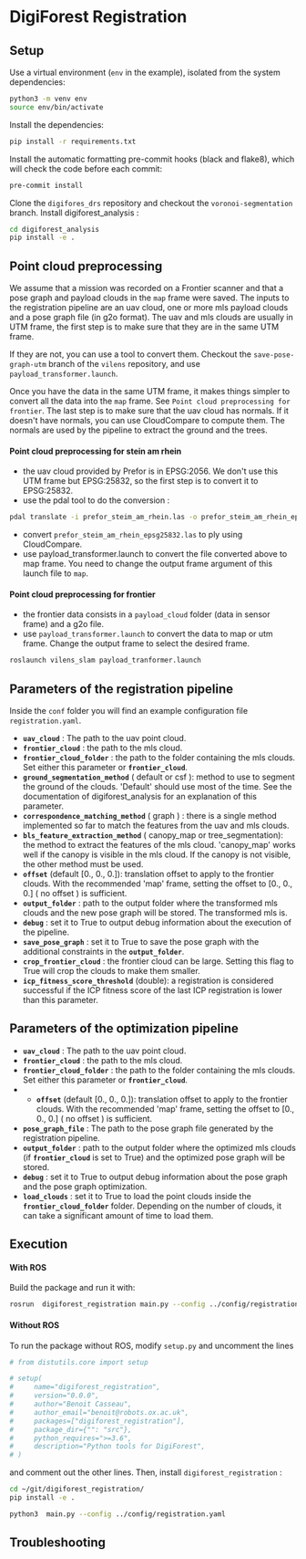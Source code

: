 # DigiForest Registration


## Setup

Use a virtual environment (`env` in the example), isolated from the system dependencies:

```sh
python3 -m venv env
source env/bin/activate
```

Install the dependencies:

```sh
pip install -r requirements.txt
```

Install the automatic formatting pre-commit hooks (black and flake8), which will check the code before each commit:

```sh
pre-commit install
```

Clone the `digifores_drs` repository and checkout the `voronoi-segmentation` branch.
Install digiforest_analysis :
```sh
cd digiforest_analysis
pip install -e .
```



## Point cloud preprocessing
We assume that a mission was recorded on a Frontier scanner and that a pose graph and payload clouds in the `map` frame were saved.
The inputs to the registration pipeline are an uav cloud, one or more mls payload clouds and a pose graph file (in g2o format).
The uav and mls clouds are usually in UTM frame, the first step is to make sure that they are in the same UTM frame.

If they are not, you can use a tool to convert them. Checkout the `save-pose-graph-utm` branch of the `vilens` repository, and use `payload_transformer.launch`.

Once you have the data in the same UTM frame, it makes things simpler to convert all the data into the `map` frame. See `Point cloud preprocessing for frontier`.
The last step is to make sure that the uav cloud has normals. If it doesn't have normals, you can use CloudCompare to compute them. The normals are used by the pipeline to extract the ground and the trees.

#### Point cloud preprocessing for stein am rhein
- the uav cloud provided by Prefor is in EPSG:2056. We don't use this UTM frame but EPSG:25832, so the first step is to convert it to EPSG:25832.
- use the pdal tool to do the conversion : 
```sh
pdal translate -i prefor_steim_am_rhein.las -o prefor_steim_am_rhein_epsg25832.las  -f filters.reprojection --filters.reprojection.out_srs="EPSG:25832"  --filters.reprojection.in_srs="EPSG:2056"
```
- convert `prefor_steim_am_rhein_epsg25832.las` to ply using CloudCompare.
- use payload_transformer.launch to convert the file converted above to map frame. You need to change the output frame argument of this launch file to `map`.


#### Point cloud preprocessing for frontier
- the frontier data consists in a `payload_cloud` folder (data in sensor frame) and a g2o file.
- use `payload_transformer.launch` to convert the data to map or utm frame. Change the output frame to select the desired frame.
```sh
roslaunch vilens_slam payload_tranformer.launch
```

## Parameters of the registration pipeline

Inside the `conf` folder you will find an example configuration file `registration.yaml`.

* **`uav_cloud`** : The path to the uav point cloud.
* **`frontier_cloud`** : the path to the mls cloud.
* **`frontier_cloud_folder`** : the path to the folder containing the mls clouds. Set either this parameter or **`frontier_cloud`**.
* **`ground_segmentation_method`** ( default or csf ): method to use to segment the ground of the clouds. 'Default' should use most of the time. See the documentation of digiforest_analysis for an explanation of this parameter.
* **`correspondence_matching_method`** ( graph ) : there is a single method implemented so far to match the features from the uav and mls clouds.
* **`bls_feature_extraction_method`** ( canopy_map or tree_segmentation): the method to extract the features of the mls cloud. 'canopy_map' works well if the canopy is visible in the mls cloud. If the canopy is not visible, the other method must be used.
* **`offset`** (default [0., 0., 0.]): translation offset to apply to the frontier clouds. With the recommended 'map' frame, setting the offset to [0., 0., 0.] ( no offset ) is sufficient.
* **`output_folder`** : path to the output folder where the transformed mls clouds and the new pose graph will be stored. The transformed mls is.
* **`debug`** : set it to True to output debug information about the execution of the pipeline.
* **`save_pose_graph`** : set it to True to save the pose graph with the additional constraints in the **`output_folder`**.
* **`crop_frontier_cloud`** : the frontier cloud can be large. Setting this flag to True will crop the clouds to make them smaller.
* **`icp_fitness_score_threshold`** (double): a registration is considered successful if the ICP fitness score of the last ICP registration is lower than this parameter.

## Parameters of the optimization pipeline

* **`uav_cloud`** : The path to the uav point cloud.
* **`frontier_cloud`** : the path to the mls cloud.
* **`frontier_cloud_folder`** : the path to the folder containing the mls clouds. Set either this parameter or **`frontier_cloud`**.
* * **`offset`** (default [0., 0., 0.]): translation offset to apply to the frontier clouds. With the recommended 'map' frame, setting the offset to [0., 0., 0.] ( no offset ) is sufficient.
* **`pose_graph_file`** : The path to the pose graph file generated by the registration pipeline.
* **`output_folder`** : path to the output folder where the optimized mls clouds (if **`frontier_cloud`** is set to True) and the optimized pose graph will be stored.
* **`debug`** : set it to True to output debug information about the pose graph and the pose graph optimization.
* **`load_clouds`** : set it to True to load the point clouds inside the **`frontier_cloud_folder`** folder. Depending on the number of clouds, it can take a significant amount of time to load them.

## Execution

#### With ROS
Build the package and run it with:
```sh
rosrun  digiforest_registration main.py --config ../config/registration.yaml 
```


#### Without ROS
To run the package without ROS, modify `setup.py` and uncomment the lines
```sh
# from distutils.core import setup

# setup(
#     name="digiforest_registration",
#     version="0.0.0",
#     author="Benoit Casseau",
#     author_email="benoit@robots.ox.ac.uk",
#     packages=["digiforest_registration"],
#     package_dir={"": "src"},
#     python_requires=">=3.6",
#     description="Python tools for DigiForest",
# )
```
and comment out the other lines. Then, install `digiforest_registration` :

```sh
cd ~/git/digiforest_registration/
pip install -e .
```



```sh
python3  main.py --config ../config/registration.yaml 
```

## Troubleshooting

